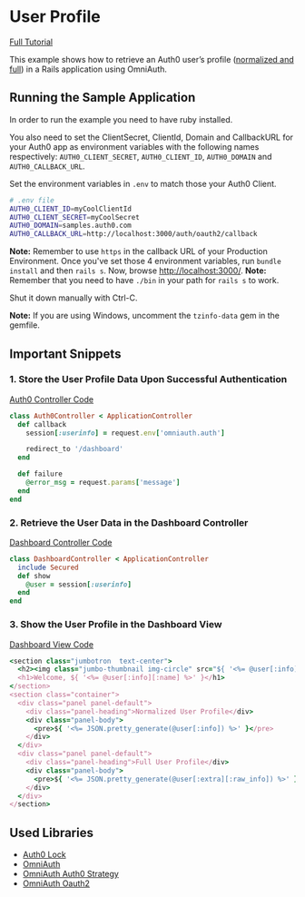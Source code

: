 # User Profile
[Full Tutorial](https://auth0.com/docs/quickstart/webapp/rails/04-user-profile)

This example shows how to retrieve an Auth0 user’s profile ([normalized and full](https://auth0.com/docs/user-profile/user-profile-details)) in a Rails application using OmniAuth.

## Running the Sample Application
In order to run the example you need to have ruby installed.

You also need to set the ClientSecret, ClientId, Domain and CallbackURL for your Auth0 app as environment variables with the following names respectively: `AUTH0_CLIENT_SECRET`, `AUTH0_CLIENT_ID`, `AUTH0_DOMAIN` and `AUTH0_CALLBACK_URL`.

Set the environment variables in `.env` to match those your Auth0 Client.

````bash
# .env file
AUTH0_CLIENT_ID=myCoolClientId
AUTH0_CLIENT_SECRET=myCoolSecret
AUTH0_DOMAIN=samples.auth0.com
AUTH0_CALLBACK_URL=http://localhost:3000/auth/oauth2/callback
````
__Note:__ Remember to use `https` in the callback URL of your Production Environment.
Once you've set those 4 environment variables, run `bundle install` and then `rails s`. Now, browse [http://localhost:3000/](http://localhost:3000/).
__Note:__ Remember that you need to have `./bin` in your path for `rails s` to work.

Shut it down manually with Ctrl-C.

__Note:__ If you are using Windows, uncomment the `tzinfo-data` gem in the gemfile.

## Important Snippets

### 1. Store the User Profile Data Upon Successful Authentication
[Auth0 Controller Code](/04-User-Profile/app/controllers/auth0_controller.rb)
```ruby
class Auth0Controller < ApplicationController
  def callback
    session[:userinfo] = request.env['omniauth.auth']

    redirect_to '/dashboard'
  end

  def failure
    @error_msg = request.params['message']
  end
end
```

### 2. Retrieve the User Data in the Dashboard Controller
[Dashboard Controller Code](/04-User-Profile/app/controllers/dashboard_controller.rb)
```ruby
class DashboardController < ApplicationController
  include Secured
  def show
    @user = session[:userinfo]
  end
end
```

### 3. Show the User Profile in the Dashboard View
[Dashboard View Code](/04-User-Profile/app/views/dashboard/show.html.erb)
```ruby
<section class="jumbotron  text-center">
  <h2><img class="jumbo-thumbnail img-circle" src="${ '<%= @user[:info][:image] %>' }"/></h2>
  <h1>Welcome, ${ '<%= @user[:info][:name] %>' }</h1>
</section>
<section class="container">
  <div class="panel panel-default">
    <div class="panel-heading">Normalized User Profile</div>
    <div class="panel-body">
      <pre>${ '<%= JSON.pretty_generate(@user[:info]) %>' }</pre>
    </div>
  </div>
  <div class="panel panel-default">
    <div class="panel-heading">Full User Profile</div>
    <div class="panel-body">
      <pre>${ '<%= JSON.pretty_generate(@user[:extra][:raw_info]) %>' }</pre>
    </div>
  </div>
</section>
```

## Used Libraries
* [Auth0 Lock](https://github.com/auth0/lock)
* [OmniAuth](https://github.com/intridea/omniauth)
* [OmniAuth Auth0 Strategy](https://github.com/auth0/omniauth-auth0)
* [OmniAuth Oauth2](https://github.com/intridea/omniauth-oauth2)
